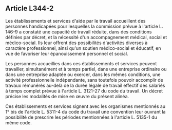 ## Article L344-2


Les établissements et services d'aide par le travail accueillent des personnes handicapées pour lesquelles
la commission prévue à l'article L. 146-9 a constaté une capacité de travail réduite, dans des conditions
définies par décret, et la nécessité d'un accompagnement médical, social et médico-social. Ils leur offrent des
possibilités d'activités diverses à caractère professionnel, ainsi qu'un soutien médico-social et éducatif, en
vue de favoriser leur épanouissement personnel et social.

Les personnes accueillies dans ces établissements et services peuvent travailler, simultanément et à temps
partiel, dans une entreprise ordinaire ou dans une entreprise adaptée ou exercer, dans les mêmes conditions,
une activité professionnelle indépendante, sans toutefois pouvoir accomplir de travaux rémunérés au-delà
de la durée légale de travail effectif des salariés à temps complet prévue à l'article L. 3121-27 du code du
travail. Un décret précise les modalités de mise en œuvre du présent alinéa.

Ces établissements et services signent avec les organismes mentionnés au 1° bis de l'article L. 5311-4 du
code du travail une convention leur ouvrant la possibilité de prescrire les périodes mentionnées à l'article L.
5135-1 du même code.

